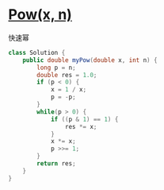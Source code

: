 # [Pow(x, n)](https://leetcode-cn.com/problems/powx-n/)

快速幂

```java
class Solution {
    public double myPow(double x, int n) {
        long p = n;
        double res = 1.0;
        if (p < 0) {
            x = 1 / x;
            p = -p;
        }
        while(p > 0) {
            if ((p & 1) == 1) {
                res *= x;
            }
            x *= x;
            p >>= 1;
        }
        return res;
    }
}
```
